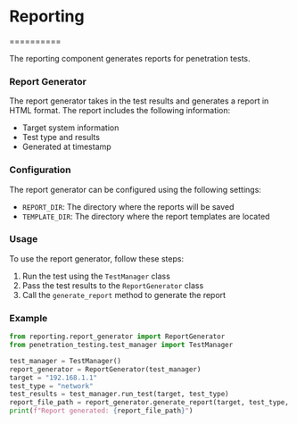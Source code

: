 # Reporting
==========

The reporting component generates reports for penetration tests.

### Report Generator

The report generator takes in the test results and generates a report in HTML format. The report includes the following information:

* Target system information
* Test type and results
* Generated at timestamp

### Configuration

The report generator can be configured using the following settings:

* `REPORT_DIR`: The directory where the reports will be saved
* `TEMPLATE_DIR`: The directory where the report templates are located

### Usage

To use the report generator, follow these steps:

1. Run the test using the `TestManager` class
2. Pass the test results to the `ReportGenerator` class
3. Call the `generate_report` method to generate the report

### Example

```python
from reporting.report_generator import ReportGenerator
from penetration_testing.test_manager import TestManager

test_manager = TestManager()
report_generator = ReportGenerator(test_manager)
target = "192.168.1.1"
test_type = "network"
test_results = test_manager.run_test(target, test_type)
report_file_path = report_generator.generate_report(target, test_type, test_results)
print(f"Report generated: {report_file_path}")
